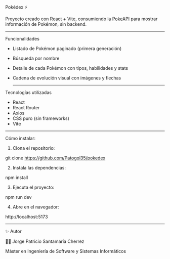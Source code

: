 Pokédex ⚡️

Proyecto creado con React + Vite, consumiendo la [PokeAPI](https://pokeapi.co/) para mostrar información de Pokémon, sin backend.

---

Funcionalidades

- Listado de Pokémon paginado (primera generación)  
- Búsqueda por nombre  
- Detalle de cada Pokémon con tipos, habilidades y stats  
- Cadena de evolución visual con imágenes y flechas

  ---

Tecnologías utilizadas

- React  
- React Router  
- Axios  
- CSS puro (sin frameworks)  
- Vite

---

Cómo instalar:

1. Clona el repositorio:

git clone https://github.com/Patogol35/pokedex
   
2. Instala las dependencias:
  
npm install
  
3. Ejecuta el proyecto:
  
npm run dev
   
4. Abre en el navegador:
  
http://localhost:5173

---

✨ Autor

👨‍💻 Jorge Patricio Santamaría Cherrez

Máster en Ingeniería de Software y Sistemas Informáticos

